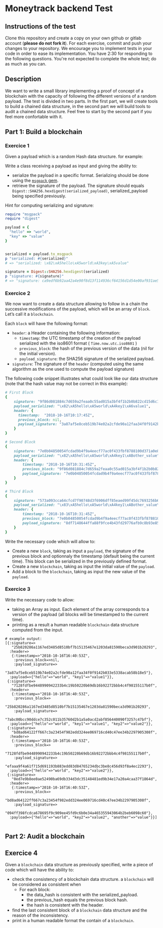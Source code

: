 # Moneytrack backend Test

## Instructions of the test
Clone this repository and create a copy on your own github or gitlab account (<b>please do not fork it</b>).
For each exercise, commit and push your changes to your repository.
We encourage you to implement tests in your code in order to ease its implementation.
You have 2:30 for responding to the following questions. You're not expected to complete the whole test; do as much as you can.

## Description

We want to write a small library implementing a proof of concept of a blockchain with the capacity of following the  different versions of a random payload.
The test is divided in two parts. In the first part, we will create tools to build a chained data structure, in the second part we will build tools to audit a chained data structure. 
Feel free to start by the second part if you feel more confortable with it.

## Part 1: Build a blockchain
 
### Exercice 1
Given a payload which is a random Hash data structure. for example:

Write a class receiving a payload as input and giving the ability to:
  - serialize the payload in a specific format. Serializing should be done using the [`msgpack` gem](https://github.com/msgpack/msgpack-ruby).
  - retrieve the signature of the payload. The signature should equals `Digest::SHA256.hexdigest(serialized_payload)`, serialized_payload being specified previously.

Hint for computing serializing and signature:

```ruby
require "msgpack"
require "digest"

payload = {
  "hello" => "world",
  "key" => "value"
}


serialized = payload.to_msgpack
p "serialized: #{serialized}"
# => "serialized: \x82\xA5hello\xA5world\xA3key\xA5value"

signature = Digest::SHA256.hexdigest(serialized)
p "signature: #{signature}" 
# => "signature: ca9edf6b92aa42a4e90f8d13f114936cf64156d1d54e00af931ae5e7a24cae28"

```


### Exercice 2
We now want to create a data structure allowing to follow in a chain the successive modifications of the payload, which will be an array of `block`. Let’s call it a `blockchain`.

Each `block` will have the following format:
 - `header`: a Header containing the following information:
    - `timestamp`: the UTC timestamp of the creation of the payload serialized with the iso8601 format ( `Time.now.utc.iso8601` )
    - `previous_block`: the hash of the previous version of the data (nil for the initial version).
    - `payload_signature`: the SHA256 signature of the serialized payload.
- `signature`: The signature of the `header` (computed using the same algorithm as the one used to compute the payload signature)


The following code snippet illustrates what could look like our data structure (note that the hash value may not be correct in this example):
 
```ruby
# First Block
{
    signature: "9f86d081884c7d659a2feaa0c55ad015a3bf4f1b2b0b822cd15d6c15b0f00a08",
    payload_serialized: "\x82\xA5hello\xA5world\xA4key1\xA6value1",
    header: {
      timestamp:  "2018-10-16T10:17:45Z",
      previous_block: nil,
      payload_signature: "3a87af5e8ceb519b74e02a2cfde90a12faa34f0f9142b033e5338acab58b18e5"
    }
}

# Second Block
{
    signature: "7e0b04850054fcdad9b4f9a4eecf77ac0f433fbf8788100d371a0e83398a6533",
    payload_serialized: "\x82\xA5hello\xA5world\xA4key1\xABother_value",
    header: {
        timestamp: "2018-10-16T10:31:45Z",
        previous_block: "9f86d081884c7d659a2feaa0c55ad015a3bf4f1b2b0b822cd15d6c15b0f00a08",
        payload_signature: "7e0b04850054fcdad9b4f9a4eecf77ac0f433fbf8788100d371a0e83398a6533",
    }
}

# Third Block
{
    signature: "573a093cca64cfcd7f90748d3f6906dff85eaed99f45dc7693256b6d210209fa",
    payload_serialized: "\x83\xA5hello\xA5world\xA4key1\xABother_value\xA4key2\xA9new value",
    header: {
        timestamp: "2018-10-16T10:31:45Z",
        previous_block: "7e0b04850054fcdad9b4f9a4eecf77ac0f433fbf8788100d371a0e83398a6533",
        payload_signature: "8df7148644ffa88f9fce4b43fd29776afb9c8b93e856097db332ed268604ad29",
    }
}

```

Write the necessary code which will allow to:
- Create a new `block`, taking as input a `payload`, the signature of the previous block and optionnaly the timestamp (default being the current time). This block can be serialized in the previously defined format.
- Create a new `blockchain`, taking as input the initial value of the `payload`.
- Add a block to the `blockchain`, taking as input the new value of the `payload`.

### Exercice 3

Write the necessary code to allow:
  - taking an Array as input. Each element of the array corresponds to a version of the payload (all blocks will be timestamped to the current time).
  - printing as a result a human readable `blockchain` data structure computed from the input.

```
# example output:
[{:signature=>
   "25b820286a1167ed3485d8510bf7b15135467e1203da81590beca3d901b20293",
  :header=>
   {:timestamp=>"2018-10-16T16:40:53Z",
    :previous_block=>nil,
    :payload_signature=>
     "3a87af5e8ceb519b74e02a2cfde90a12faa34f0f9142b033e5338acab58b18e5"},
  :payload=>{"hello"=>"world", "key1"=>"value1"}},
 {:signature=>
   "7128fdfbe9448990942233b4c19b50220b69db16b92272bbb4c4f98155117b0f",
  :header=>
   {:timestamp=>"2018-10-16T16:40:53Z",
    :previous_block=>
     "25b820286a1167ed3485d8510bf7b15135467e1203da81590beca3d901b20293",
    :payload_signature=>
     "7abc00bcc90ddce7c352c011b35760d2b1a5a0acd2abf856440090f3257c47bf"},
  :payload=>{"hello"=>"world", "key1"=>"value1", "key2"=>"value2"}},
 {:signature=>
   "bd8ad64122ff667c3a23454f982edd324ee069716cd40c47ee34b2297905308f",
  :header=>
   {:timestamp=>"2018-10-16T16:40:53Z",
    :previous_block=>
     "7128fdfbe9448990942233b4c19b50220b69db16b92272bbb4c4f98155117b0f",
    :payload_signature=>
     "efaaa9f4a61f715d691193b883edd83d84765234dbc3be8c456d93f8a4ec2293"},
  :payload=>{"hello"=>"world", "key2"=>"value2"}},
 {:signature=>
   "0ed7e9b8ee0ae52490ba69db334d3dc35148481ed9b34e17a20a4caa37f1864d",
  :header=>
   {:timestamp=>"2018-10-16T16:40:53Z",
    :previous_block=>
     "bd8ad64122ff667c3a23454f982edd324ee069716cd40c47ee34b2297905308f",
    :payload_signature=>
     "094ff398fcdca678695f9c909ee45fd9c6b0e34a465355943064b2beb6098c60"},
  :payload=>{"hello"=>"world", "key2"=>"value2", "another"=>"value"}}]
  
``` 
 
## Part 2: Audit a blockchain
 
## Exercice 4

Given a `blockchain` data structure as previously specified, write a piece of code which will have the ability to:
- check the consistency of a blockchain data structure. a `blockchain` will be considered as consistent when 
    - For each block:
        - the data_hash is consistent with the serialized_payload.
        - the previous_hash equals the previous block hash.
        - the hash is consistent with the header.
- find the last consistent block of a `blockchain` data structure and the reason of the inconsistency.
- print in a human readable format the contain of a `blockchain`.